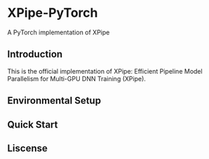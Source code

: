 # XPipe-PyTorch

A PyTorch implementation of XPipe

## Introduction
This is the official implementation of XPipe: Efficient Pipeline Model Parallelism for
Multi-GPU DNN Training (XPipe).

## Environmental Setup

## Quick Start

## Liscense

